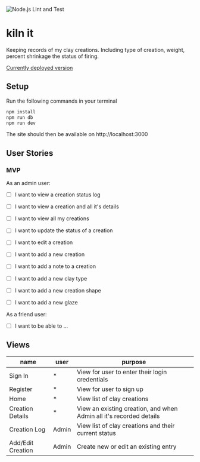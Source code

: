 ![Node.js Lint and Test](https://github.com/emilyparkes/kiln-it/workflows/Node.js%20Lint%20and%20Test/badge.svg)

# kiln it
Keeping records of my clay creations. Including type of creation, weight, percent shrinkage the status of firing.

[Currently deployed version](https://kiln-it.herokuapp.com/)


## Setup

<!-- Create a `.env` file in the main directory and add:

```sh
JWT_SECRET="a fun secret"
``` -->

Run the following commands in your terminal

```sh
npm install
npm run db
npm run dev
```

The site should then be available on http://localhost:3000

## User Stories

### MVP

As an admin user:
- [ ] I want to view a creation status log
- [ ] I want to view a creation and all it's details
- [ ] I want to view all my creations
- [ ] I want to update the status of a creation
- [ ] I want to edit a creation
- [ ] I want to add a new creation
- [ ] I want to add a note to a creation
- [ ] I want to add a new clay type
- [ ] I want to add a new creation shape
- [ ] I want to add a new glaze


As a friend user:
- [ ] I want to be able to ...


## Views
  | name | user | purpose |
  | --- | --- | --- |
  | Sign In | * | View for user to enter their login credentials |
  | Register | * | View for user to sign up |
  | Home | * | View list of clay creations |
  | Creation Details | * | View an existing creation, and when Admin all it's recorded details |
  | Creation Log | Admin | View list of clay creations and their current status |
  | Add/Edit Creation | Admin | Create new or edit an existing entry |

  
<!-- 
## API 

All these routes should be protected

| Method | Endpoint | User | Usage | Response |
| --- | --- | --- | --- | --- |
| Post | /api/auth/signin | Sign In a User | The Users JWT Token |
| Post | /api/auth/register | Register a User | The Users JWT Token |
| TBC | -->
